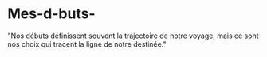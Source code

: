 # Mes-d-buts-
"Nos débuts définissent souvent la trajectoire de notre voyage, mais ce sont nos choix qui tracent la ligne de notre destinée."
